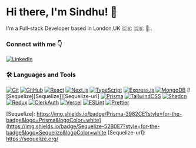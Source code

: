 # Hi there, I'm Sindhu! 👋

I'm a Full-stack Developer based in London,UK 🇬🇧: 🇬🇧:
🏴󠁧󠁢󠁥󠁮󠁧󠁿:. 



### Connect with me 👇
[![LinkedIn][LinkedIn]][LinkedIn-url]




### 🛠️ Languages and Tools
[![Git][Git]][Git-url] [![GitHub][GitHub]][GitHub-url] [![React][React]][React-url] [![Next.js][Next.js]][Next-url] [![TypeScript][TypeScript]][TypeScript-url] [![Express.js][Express.js]][Express.js-url] [![MongoDB][Mongo-Db]][Mongo-Db-url] [![Sequelize][Sequelize]][Sequelize-url] [![Prisma][Prisma]][Prisma-url] [![TailwindCSS][TailwindCSS]][TailwindCSS-url] [![Shadcn][Shadcn]][Shadcn-url] [![Redux][Redux]][Redux-url] [![ClerkAuth][ClerkAuth]][ClerkAuth-url] [![Vercel][Vercel]][Vercel-url] [![ESLint][ESLint]][ESLint-url] [![Prettier][Prettier]][Prettier-url]

<!--
**Sind96/Sind96** is a ✨ _special_ ✨ repository because its `README.md` (this file) appears on your GitHub profile.

Here are some ideas to get you started:

- 🔭 I’m currently working on ...
- 🌱 I’m currently learning ...
- 👯 I’m looking to collaborate on ...
- 🤔 I’m looking for help with ...
- 💬 Ask me about ...
- 📫 How to reach me: ...
- 😄 Pronouns: ...
- ⚡ Fun fact: ...
-->


<!-- MARKDOWN LINKS & IMAGES -->
<!-- https://www.markdownguide.org/basic-syntax/#reference-style-links -->

[React]: https://shields.io/badge/react-black?logo=react&style=for-the-badge
[React-url]: https://react.dev/
[Mongo-Db]: https://img.shields.io/badge/MongoDB-%234ea94b.svg?style=for-the-badge&logo=mongodb&logoColor=white
[Mongo-Db-url]: https://www.mongodb.com/docs/atlas/getting-started/
[Express.js]: https://img.shields.io/badge/express.js-%23404d59.svg?style=for-the-badge&logo=express&logoColor=%2361DAFB
[Express.js-url]: https://expressjs.com/
[LinkedIn]: https://img.shields.io/badge/linkedin-%230077B5.svg?style=for-the-badge&logo=linkedin&logoColor=white
[LinkedIn-url]: https://www.linkedin.com/in/sindhu-yogu/

[React.js]: https://img.shields.io/badge/React-20232A?style=for-the-badge&logo=react&logoColor=61DAFB
[React-url]: https://reactjs.org/

[ESLint]: https://img.shields.io/badge/eslint-3A33D1?style=for-the-badge&logo=eslint&logoColor=white
[ESLint-url]: https://eslint.org/

[Prettier]: https://img.shields.io/badge/prettier-1A2C34?style=for-the-badge&logo=prettier&logoColor=F7BA3E
[Prettier-url]: https://prettier.io/

[TypeScript-url]: https://www.typescriptlang.org/
[TypeScript]: https://shields.io/badge/TypeScript-3178C6?logo=TypeScript&logoColor=FFF&style=for-the-badge

[Next.js]: https://img.shields.io/badge/next.js-000000?style=for-the-badge&logo=nextdotjs&logoColor=white
[Next-url]: https://nextjs.org/

[Git-url]: https://git-scm.com/
[Git]: https://img.shields.io/badge/GIT-E44C30?style=for-the-badge&logo=git&logoColor=white
[GitHub-url]: https://github.com/
[GitHub]: https://img.shields.io/badge/GitHub-100000?style=for-the-badge&logo=github&logoColor=white
[Shadcn-url]: https://ui.shadcn.com/
[Shadcn]: https://img.shields.io/badge/shadcn%2Fui-000?logo=shadcnui&logoColor=fff&style=for-the-badge
[Redux]: https://img.shields.io/badge/redux-%23593D88?style=for-the-badge&logo=redux&logoColor=white
[Redux-url]: https://redux-toolkit.js.org/
[ClerkAuth]: https://img.shields.io/badge/Clerk-6C47FF?logo=clerk&logoColor=fff&style=for-the-badge
[ClerkAuth-url]: https://clerk.com/
[TailwindCSS]: https://img.shields.io/badge/tailwindcss-%2338B2AC.svg?style=for-the-badge&logo=tailwind-css&logoColor=white
[TailwindCSS-url]: https://tailwindcss.com/docs/installation

[Vercel]: https://img.shields.io/badge/vercel-%23000000.svg?style=for-the-badge&logo=vercel&logoColor=white
[Vercel-url]: https://vercel.com/docs
[Prisma]: https://img.shields.io/badge/Prisma-3982CE?style=for-the-badge&logo=Prisma&logoColor=white
[Prisma-url]:https://www.prisma.io/docs

[Sequelize]: https://img.shields.io/badge/Prisma-3982CE?style=for-the-badge&logo=Prisma&logoColor=white](https://img.shields.io/badge/Sequelize-52B0E7?style=for-the-badge&logo=Sequelize&logoColor=white
[Sequelize-url]: https://sequelize.org/


